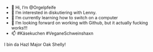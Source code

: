 - 👋 Hi, I’m @Orgelpfeife
- 👀 I’m interested in diskutiering with Lenny.
- 🌱 I’m currently learning how to switch on a computer
- 💞️ I’m looking forward on working with Github, but it actually fucking works!!!
- 📫 #Käsekuchen #VeganeSchweinshaxn

I bin da Hazl Major Oak Shelly!
